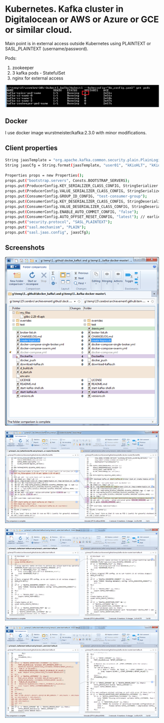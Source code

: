 # Kubernetes. Kafka cluster in Digitalocean or AWS or Azure or GCE or similar cloud.

Main point is in external access outside Kubernetes using PLAINTEXT or SASL_PLAINTEXT (username/password).

Pods:

1) zookeeper
2) 3 kafka pods - StatefulSet
3) nginx for external access

![pods](images/k8s_pods.png)

Docker
------------

I use docker image wurstmeister/kafka:2.3.0 with minor modifications.

Client properties
------------
```bash
String jaasTemplate = "org.apache.kafka.common.security.plain.PlainLoginModule required username=\"%s\" password=\"%s\" user_user01=\"%s\";";
String jaasCfg = String.format(jaasTemplate, "user01", "kKioHLT", "kKioHLT");

Properties props = new Properties();
props.put("bootstrap.servers", Consts.BOOTSTRAP_SERVERS);
props.put(ProducerConfig.KEY_SERIALIZER_CLASS_CONFIG, StringSerializer.class.getName());
props.put(ProducerConfig.VALUE_SERIALIZER_CLASS_CONFIG, StringSerializer.class.getName());
props.put(ConsumerConfig.GROUP_ID_CONFIG, "test-consumer-group");
props.put(ConsumerConfig.KEY_DESERIALIZER_CLASS_CONFIG, StringDeserializer.class.getName());
props.put(ConsumerConfig.VALUE_DESERIALIZER_CLASS_CONFIG, StringDeserializer.class.getName());
props.put(ConsumerConfig.ENABLE_AUTO_COMMIT_CONFIG, "false");
props.put(ConsumerConfig.AUTO_OFFSET_RESET_CONFIG, "latest"); // earliest, latest
props.put("security.protocol", "SASL_PLAINTEXT");
props.put("sasl.mechanism", "PLAIN");
props.put("sasl.jaas.config", jaasCfg);
```

Screenshots
------------

![cluster overview](images/docker_kafka_dir.png)

![cluster overview](images/docker_kafka_dockerfile.png)

![cluster overview](images/docker_kafka_sh_01.png)

![cluster overview](images/docker_kafka_sh_02.png)







